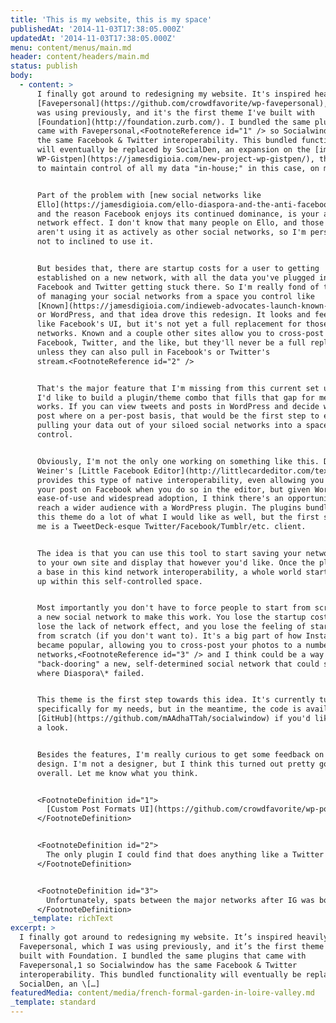 ```yaml
---
title: 'This is my website, this is my space'
publishedAt: '2014-11-03T17:38:05.000Z'
updatedAt: '2014-11-03T17:38:05.000Z'
menu: content/menus/main.md
header: content/headers/main.md
status: publish
body:
  - content: >
      I finally got around to redesigning my website. It's inspired heavily by
      [Favepersonal](https://github.com/crowdfavorite/wp-favepersonal), which I
      was using previously, and it's the first theme I've built with
      [Foundation](http://foundation.zurb.com/). I bundled the same plugins that
      came with Favepersonal,<FootnoteReference id="1" /> so Socialwindow has
      the same Facebook & Twitter interoperability. This bundled functionality
      will eventually be replaced by SocialDen, an expansion on the [impetus for
      WP-Gistpen](https://jamesdigioia.com/new-project-wp-gistpen/), the desire
      to maintain control of all my data "in-house;" in this case, on my blog


      Part of the problem with [new social networks like
      Ello](https://jamesdigioia.com/ello-diaspora-and-the-anti-facebook-why-alternative-social-networks-cant-win/),
      and the reason Facebook enjoys its continued dominance, is your average
      network effect. I don't know that many people on Ello, and those I do know
      aren't using it as actively as other social networks, so I'm personally
      not to inclined to use it.


      But besides that, there are startup costs for a user to getting
      established on a new network, with all the data you've plugged into
      Facebook and Twitter getting stuck there. So I'm really fond of the idea
      of managing your social networks from a space you control like
      [Known](https://jamesdigioia.com/indieweb-advocates-launch-known-bloggers-can-social-still-control-content/)
      or WordPress, and that idea drove this redesign. It looks and feels a bit
      like Facebook's UI, but it's not yet a full replacement for those
      networks. Known and a couple other sites allow you to cross-post to
      Facebook, Twitter, and the like, but they'll never be a full replacement
      unless they can also pull in Facebook's or Twitter's
      stream.<FootnoteReference id="2" />


      That's the major feature that I'm missing from this current set up, and
      I'd like to build a plugin/theme combo that fills that gap for me and
      works. If you can view tweets and posts in WordPress and decide what to
      post where on a per-post basis, that would be the first step to eventually
      pulling your data out of your siloed social networks into a space you
      control.


      Obviously, I'm not the only one working on something like this. David
      Weiner's [Little Facebook Editor](http://littlecardeditor.com/text/)
      provides this type of native interoperability, even allowing you to update
      your post on Facebook when you do so in the editor, but given WordPress's
      ease-of-use and widespread adoption, I think there's an opportunity to
      reach a wider audience with a WordPress plugin. The plugins bundled with
      this theme do a lot of what I would like as well, but the first step for
      me is a TweetDeck-esque Twitter/Facebook/Tumblr/etc. client.


      The idea is that you can use this tool to start saving your network posts
      to your own site and display that however you'd like. Once the plugin has
      a base in this kind network interoperability, a whole world starts to open
      up within this self-controlled space.


      Most importantly you don't have to force people to start from scratch with
      a new social network to make this work. You lose the startup costs, you
      lose the lack of network effect, and you lose the feeling of starting over
      from scratch (if you don't want to). It's a big part of how Instagram
      became popular, allowing you to cross-post your photos to a number of
      networks,<FootnoteReference id="3" /> and I think could be a way of
      "back-dooring" a new, self-determined social network that could success
      where Diaspora\* failed.


      This theme is the first step towards this idea. It's currently tuned more
      specifically for my needs, but in the meantime, the code is available on
      [GitHub](https://github.com/mAAdhaTTah/socialwindow) if you'd like to take
      a look.


      Besides the features, I'm really curious to get some feedback on the
      design. I'm not a designer, but I think this turned out pretty good
      overall. Let me know what you think.


      <FootnoteDefinition id="1">
        [Custom Post Formats UI](https://github.com/crowdfavorite/wp-post-formats), [Social](https://github.com/crowdfavorite/wp-social), and [Social Native Broadcasts](https://github.com/crowdfavorite/wp-social-native-broadcasts). They're all developed by [Crowdfavorite](http://crowdfavorite.com/). I'm a big fan of the work they've done.
      </FootnoteDefinition>


      <FootnoteDefinition id="2">
        The only plugin I could find that does anything like a Twitter client in WordPress is [Dashboard Twitter](https://wordpress.org/plugins/wordpress-dashboard-twitter/). Unfortunately, the Dashboard in WordPress is pretty useless, so I wouldn't use that as a client.
      </FootnoteDefinition>


      <FootnoteDefinition id="3">
        Unfortunately, spats between the major networks after IG was bought by FB now means that IG photos don't show up in-stream on Twitter the way native photos do. Generally speaking though, photos on Twitter tend to be a bit of a mixed bag anyway. GIFs still don't show up in TweetDeck, and there isn't really a "universal" experience for pictures across all the locations you can access Twitter.
      </FootnoteDefinition>
    _template: richText
excerpt: >
  I finally got around to redesigning my website. It’s inspired heavily by
  Favepersonal, which I was using previously, and it’s the first theme I’ve
  built with Foundation. I bundled the same plugins that came with
  Favepersonal,1 so Socialwindow has the same Facebook & Twitter
  interoperability. This bundled functionality will eventually be replaced by
  SocialDen, an \[…]
featuredMedia: content/media/french-formal-garden-in-loire-valley.md
_template: standard
---
```


